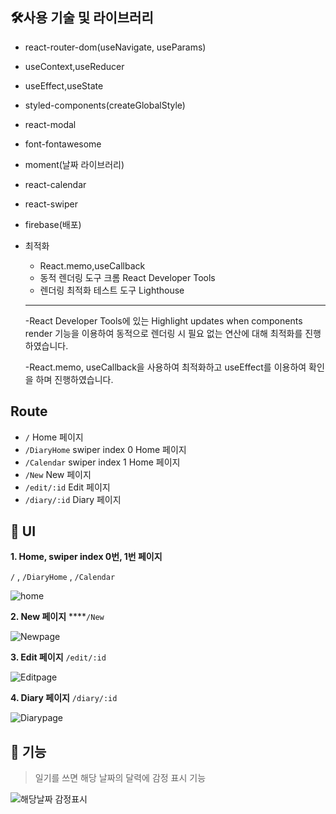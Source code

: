 ## **🛠사용 기술 및 라이브러리**

- react-router-dom(useNavigate, useParams)
- useContext,useReducer
- useEffect,useState
- styled-components(createGlobalStyle)
- react-modal
- font-fontawesome
- moment(날짜 라이브러리)
- react-calendar
- react-swiper
- firebase(배포)
- 최적화
    - React.memo,useCallback
    - 동적 렌더링 도구 크롬 React Developer Tools
    - 렌더링 최적화 테스트 도구 Lighthouse
    
    ---
    
    -React Developer Tools에 있는 
    Highlight updates when components render 기능을 이용하여
    동적으로 렌더링 시 필요 없는 연산에 대해 최적화를 진행하였습니다.
    
    -React.memo, useCallback을 사용하여 최적화하고 useEffect를 이용하여 확인을 하며 진행하였습니다.
    

## Route

- `/`   Home 페이지
- `/DiaryHome`   swiper index 0 Home 페이지
- `/Calendar`   swiper index 1 Home 페이지
- `/New`    New 페이지
- `/edit/:id`   Edit 페이지
- `/diary/:id`   Diary 페이지

## 🎨 UI

**1. Home, swiper index 0번, 1번 페이지**

`/` , `/DiaryHome` , `/Calendar`

![home](https://github.com/taehyeon0412/react_emotion-diary/assets/71374539/f5434352-b487-4097-b6ee-5c3a5800d343)



**2. New 페이지**  ****`/New`

![Newpage](https://github.com/taehyeon0412/react_emotion-diary/assets/71374539/7ee99d38-026b-4bd2-90b3-d36c9ba13345)



**3. Edit 페이지** `/edit/:id`

![Editpage](https://github.com/taehyeon0412/react_emotion-diary/assets/71374539/edd24687-168e-476f-adad-3079138ae396)



**4. Diary 페이지** `/diary/:id`

![Diarypage](https://github.com/taehyeon0412/react_emotion-diary/assets/71374539/29a623e4-163f-406f-9bba-963758edad01)

## **📝 기능**

> 일기를 쓰면 해당 날짜의 달력에 감정 표시 기능

![해당날짜 감정표시](https://github.com/taehyeon0412/react_emotion-diary/assets/71374539/7d495ffc-f651-4efd-9b68-546e29f05ef2)


